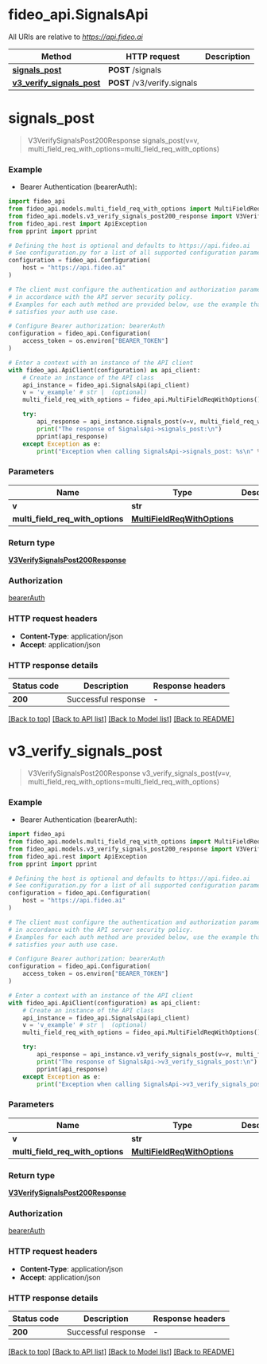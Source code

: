 # fideo_api.SignalsApi

All URIs are relative to *https://api.fideo.ai*

Method | HTTP request | Description
------------- | ------------- | -------------
[**signals_post**](SignalsApi.md#signals_post) | **POST** /signals | 
[**v3_verify_signals_post**](SignalsApi.md#v3_verify_signals_post) | **POST** /v3/verify.signals | 


# **signals_post**
> V3VerifySignalsPost200Response signals_post(v=v, multi_field_req_with_options=multi_field_req_with_options)



### Example

* Bearer Authentication (bearerAuth):

```python
import fideo_api
from fideo_api.models.multi_field_req_with_options import MultiFieldReqWithOptions
from fideo_api.models.v3_verify_signals_post200_response import V3VerifySignalsPost200Response
from fideo_api.rest import ApiException
from pprint import pprint

# Defining the host is optional and defaults to https://api.fideo.ai
# See configuration.py for a list of all supported configuration parameters.
configuration = fideo_api.Configuration(
    host = "https://api.fideo.ai"
)

# The client must configure the authentication and authorization parameters
# in accordance with the API server security policy.
# Examples for each auth method are provided below, use the example that
# satisfies your auth use case.

# Configure Bearer authorization: bearerAuth
configuration = fideo_api.Configuration(
    access_token = os.environ["BEARER_TOKEN"]
)

# Enter a context with an instance of the API client
with fideo_api.ApiClient(configuration) as api_client:
    # Create an instance of the API class
    api_instance = fideo_api.SignalsApi(api_client)
    v = 'v_example' # str |  (optional)
    multi_field_req_with_options = fideo_api.MultiFieldReqWithOptions() # MultiFieldReqWithOptions |  (optional)

    try:
        api_response = api_instance.signals_post(v=v, multi_field_req_with_options=multi_field_req_with_options)
        print("The response of SignalsApi->signals_post:\n")
        pprint(api_response)
    except Exception as e:
        print("Exception when calling SignalsApi->signals_post: %s\n" % e)
```



### Parameters


Name | Type | Description  | Notes
------------- | ------------- | ------------- | -------------
 **v** | **str**|  | [optional] 
 **multi_field_req_with_options** | [**MultiFieldReqWithOptions**](MultiFieldReqWithOptions.md)|  | [optional] 

### Return type

[**V3VerifySignalsPost200Response**](V3VerifySignalsPost200Response.md)

### Authorization

[bearerAuth](../README.md#bearerAuth)

### HTTP request headers

 - **Content-Type**: application/json
 - **Accept**: application/json

### HTTP response details

| Status code | Description | Response headers |
|-------------|-------------|------------------|
**200** | Successful response |  -  |

[[Back to top]](#) [[Back to API list]](../README.md#documentation-for-api-endpoints) [[Back to Model list]](../README.md#documentation-for-models) [[Back to README]](../README.md)

# **v3_verify_signals_post**
> V3VerifySignalsPost200Response v3_verify_signals_post(v=v, multi_field_req_with_options=multi_field_req_with_options)



### Example

* Bearer Authentication (bearerAuth):

```python
import fideo_api
from fideo_api.models.multi_field_req_with_options import MultiFieldReqWithOptions
from fideo_api.models.v3_verify_signals_post200_response import V3VerifySignalsPost200Response
from fideo_api.rest import ApiException
from pprint import pprint

# Defining the host is optional and defaults to https://api.fideo.ai
# See configuration.py for a list of all supported configuration parameters.
configuration = fideo_api.Configuration(
    host = "https://api.fideo.ai"
)

# The client must configure the authentication and authorization parameters
# in accordance with the API server security policy.
# Examples for each auth method are provided below, use the example that
# satisfies your auth use case.

# Configure Bearer authorization: bearerAuth
configuration = fideo_api.Configuration(
    access_token = os.environ["BEARER_TOKEN"]
)

# Enter a context with an instance of the API client
with fideo_api.ApiClient(configuration) as api_client:
    # Create an instance of the API class
    api_instance = fideo_api.SignalsApi(api_client)
    v = 'v_example' # str |  (optional)
    multi_field_req_with_options = fideo_api.MultiFieldReqWithOptions() # MultiFieldReqWithOptions |  (optional)

    try:
        api_response = api_instance.v3_verify_signals_post(v=v, multi_field_req_with_options=multi_field_req_with_options)
        print("The response of SignalsApi->v3_verify_signals_post:\n")
        pprint(api_response)
    except Exception as e:
        print("Exception when calling SignalsApi->v3_verify_signals_post: %s\n" % e)
```



### Parameters


Name | Type | Description  | Notes
------------- | ------------- | ------------- | -------------
 **v** | **str**|  | [optional] 
 **multi_field_req_with_options** | [**MultiFieldReqWithOptions**](MultiFieldReqWithOptions.md)|  | [optional] 

### Return type

[**V3VerifySignalsPost200Response**](V3VerifySignalsPost200Response.md)

### Authorization

[bearerAuth](../README.md#bearerAuth)

### HTTP request headers

 - **Content-Type**: application/json
 - **Accept**: application/json

### HTTP response details

| Status code | Description | Response headers |
|-------------|-------------|------------------|
**200** | Successful response |  -  |

[[Back to top]](#) [[Back to API list]](../README.md#documentation-for-api-endpoints) [[Back to Model list]](../README.md#documentation-for-models) [[Back to README]](../README.md)


